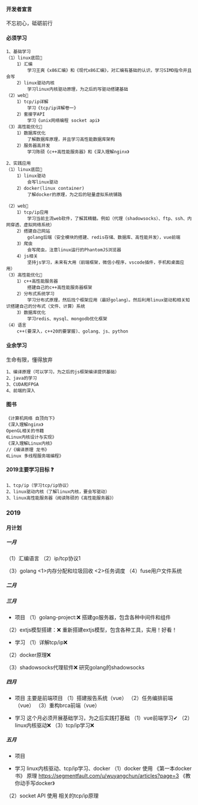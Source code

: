 #### 开发者宣言
不忘初心，砥砺前行

#### 必须学习
```
1、基础学习
（1）linux底层🧡
    1）汇编
        学习王爽《x86汇编》和《现代x86汇编》，对汇编有基础的认识，学习SIMD指令并且会写
    2）linux驱动内核
        学习linux内核驱动原理，为之后的写驱动搭建基础
（2）web🧡
    1）tcp/ip详解
        学习《tcp/ip详解卷一》
    2）套接字API
        学习《unix网络编程 socket api》
（3）高性能优化🧡
    1）数据库优化
        了解数据库原理，并且学习高性能数据库架构
    2）服务器高并发
        学习陈硕《c++高性能服务器》和《深入理解nginx》

2、实践应用
（1）linux底层🧡
    1）linux驱动
        会写linux驱动
    2）docker(linux container)
        了解docker的原理，为之后的轻量虚拟系统铺路
        
（2）web🧡
    1）tcp/ip应用
        学习当前主流web软件，了解其精髓。例如（代理（shadowsocks）、ftp、ssh、内网穿透、虚拟网络系统）
    2）搭建自己网站
        golang后端（安全模块的搭建、redis存储、数据库、高性能并发），vue前端
    3）爬虫
        会写爬虫，注意linux运行的PhantomJS浏览器
    4）js相关
        坚持js学习，未来有大用（前端框架，微信小程序，vscode插件，手机和桌面应用）
（3）高性能优化🧡
    1）c++高性能服务器
        搭建自己的c++高性能服务器框架
    2）分布式系统学习
        学习分布式原理，然后找个框架应用（最好golang）。然后利用linux驱动和相关知识搭建自己的分布式（文件、计算）系统
    3）数据库优化
        学习redis、mysql、mongodb优化框架
（4）语言
    c++(要深入，c++20的要掌握)、golang、js、python
```
#### 业余学习
生命有限，懂得放弃
```
1、编译原理（可以学习，为之后的js框架编译提供基础）
2、java的学习
3、CUDA和FPGA
4、前端的深入
```

#### 图书
```
《计算机网络 自顶向下》
《深入理解nginx》
OpenGL相关的书籍
《Linux内核设计与实现》
《深入理解Linux内核》
//《编译原理 龙书》
《Linux 多线程服务端编程》
```

#### 2019主要学习目标 ❓
```
1、tcp/ip（学习tcp/ip协议）
2、linux驱动内核（了解linux内核，要会写驱动）
3、linux高性能服务器（阅读陈硕的《高性能服务器》）
```
### 2019
#### 月计划
##### 一月
（1）汇编语言
（2）ip/tcp协议1
    
（3）golang
    <1>内存分配和垃圾回收
    <2>任务调度
（4）fuse用户文件系统

##### 二月


##### 三月
* 项目
（1）golang-project:❌
    搭建go服务器，包含各种中间件和组件

（2）extjs模型搭建：❌
    重新搭建extjs模型，包含各种工具，实用！好看！

* 学习
（1）详解tcp/ip❌

（2）docker原理❌

（3）shadowsocks代理软件❌
    研究golang的shadowsocks

##### 四月
* 项目
主要是前端项目
（1）搭建报告系统（vue）
（2）任务编排前端（vue）
（3）重构brca前端（vue）

* 学习
这个月必须开展基础学习，为之后实践打基础
（1）vue前端学习✔
（2）linux内核驱动❌
（3）tcp/ip学习❌

##### 五月
* 项目


* 学习
linux内核驱动、tcp/ip学习、docker
（1）docker
    使用
    《第一本docker书》
    原理
    https://segmentfault.com/u/wuyangchun/articles?page=3
    《教你动手写docker》

（2）socket API
    使用
    相关的tcp/ip原理

